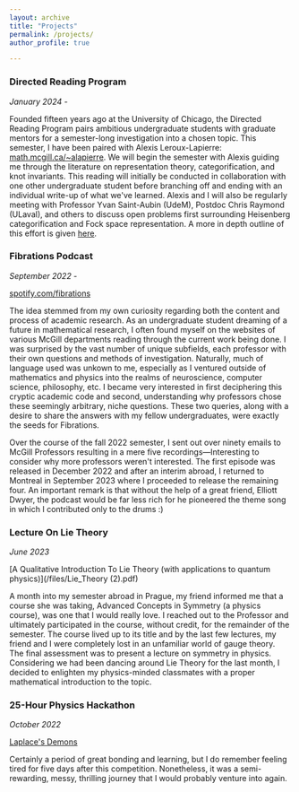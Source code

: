 ```yaml
---
layout: archive
title: "Projects"
permalink: /projects/
author_profile: true

---
```

### Directed Reading Program

*January 2024 -*

Founded fifteen years ago at the University of Chicago, the Directed Reading Program pairs ambitious undergraduate students with graduate mentors for a semester-long investigation into a chosen topic. This semester, I have been paired with Alexis Leroux-Lapierre: [math.mcgill.ca/~alapierre](https://www.math.mcgill.ca/~alapierre/). We will begin the semester with Alexis guiding me through the literature on representation theory, categorification, and knot invariants. This reading will initially be conducted in collaboration with one other undergraduate student before branching off and ending with an individual write-up of what we've learned. Alexis and I will also be regularly meeting with Professor Yvan Saint-Aubin (UdeM), Postdoc Chris Raymond (ULaval), and others to discuss open problems first surrounding Heisenberg categorification and Fock space representation. A more in depth outline of this effort is given [here](https://categorification.zulipchat.com/user_uploads/61424/kToXmeGh7eP5V15pSCM3FMM6/categorification_outline.pdf).



### Fibrations Podcast
*September 2022 -*

[spotify.com/fibrations](https://open.spotify.com/episode/4LaRg86qK7iV12MN9MkG9u?si=cQG29zDVTjiVuW-wCv58wQ)

The idea stemmed from my own curiosity regarding both the content and process of academic research. As an undergraduate student dreaming of a future in mathematical research, I often found myself on the websites of various McGill departments reading through the current work being done. I was surprised by the vast number of unique subfields, each professor with their own questions and methods of investigation. Naturally, much of language used was unkown to me, especially as I ventured outside of mathematics and physics into the realms of neuroscience, computer science, philosophy, etc. I became very interested in first deciphering this cryptic academic code and second, understanding why professors chose these seemingly arbitrary, niche questions. These two queries, along with a desire to share the answers with my fellow undergraduates, were exactly the seeds for Fibrations. 

Over the course of the fall 2022 semester, I sent out over ninety emails to McGill Professors resulting in a mere five recordings—Interesting to consider why more professors weren't interested. The first episode was released in December 2022 and after an interim abroad, I returned to Montreal in September 2023 where I proceeded to release the remaining four. An important remark is that without the help of a great friend, Elliott Dwyer, the podcast would be far less rich for he pioneered the theme song in which I contributed only to the drums :)


### Lecture On Lie Theory

*June 2023*

[A Qualitative Introduction To Lie Theory (with applications to quantum physics)](/files/Lie_Theory (2).pdf)


A month into my semester abroad in Prague, my friend informed me that a course she was taking, Advanced Concepts in Symmetry (a physics course), was one that I would really love. I reached out to the Professor and ultimately participated in the course, without credit, for the remainder of the semester. The course lived up to its title and by the last few lectures, my friend and I were completely lost in an unfamiliar world of gauge theory. The final assessment was to present a lecture on symmetry in physics. Considering we had been dancing around Lie Theory for the last month, I decided to enlighten my physics-minded classmates with a proper mathematical introduction to the topic. 


### 25-Hour Physics Hackathon

*October 2022*

[Laplace's Demons](https://devpost.com/software/laplace-s-demons)

Certainly a period of great bonding and learning, but I do remember feeling tired for five days after this competition. Nonetheless, it was a semi-rewarding, messy, thrilling journey that I would probably venture into again.
